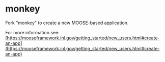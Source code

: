 monkey
=====

Fork "monkey" to create a new MOOSE-based application.

For more information see: [https://mooseframework.inl.gov/getting_started/new_users.html#create-an-app](https://mooseframework.inl.gov/getting_started/new_users.html#create-an-app)
